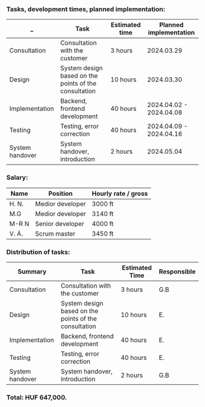 ### Tasks, development times, planned implementation:
_|Task|Estimated time|Planned implementation
--|------|---|--------
Consultation|Consultation with the customer|3 hours| 2024.03.29
Design|System design based on the points of the consultation|10 hours|2024.03.30
Implementation|Backend, frontend development|40 hours|2024.04.02 - 2024.04.08
Testing|Testing, error correction|40 hours|2024.04.09 - 2024.04.16
System handover|System handover, introduction|2 hours|2024.05.04 

### Salary:
Name|Position|Hourly rate / gross|
--|------|---
H. N.|Medior developer|3000 ft|
M.G|Medior developer|3140 ft|
M-R N|Senior developer|4000 ft|
V. Á.|Scrum master|3450 ft|

### Distribution of tasks:
Summary|Task|Estimated Time|Responsible
--|------|---|--------
Consultation|Consultation with the customer|3 hours| G.B
Design|System design based on the points of the consultation|10 hours|E.
Implementation|Backend, frontend development|40 hours|E.
Testing|Testing, error correction|40 hours|E.
System handover|System handover, introduction|2 hours|G.B

### Total: HUF 647,000.
